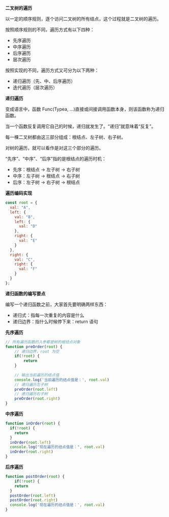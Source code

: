 **二叉树的遍历**

以一定的顺序规则，逐个访问二叉树的所有结点，这个过程就是二叉树的遍历。

按照顺序规则的不同，遍历方式有以下四种：

- 先序遍历
- 中序遍历
- 后序遍历
- 层次遍历

按照实现的不同，遍历方式又可分为以下两种：

- 递归遍历（先、中、后序遍历）
- 迭代遍历（层次遍历）



**递归遍历**

变成语言中，函数 Func(Typea, ...)直接或间接调用函数本身，则该函数称为递归函数。

当一个函数反复调用它自己的时候，递归就发生了。“递归”就意味着“反复”。

每一棵二叉树都由这三部分组成：根结点、左子树、右子树。

对树的遍历，就可以看作是对这三个部分的遍历。

“先序”、“中序”、“后序”指的是根结点的遍历时机：

- 先序：根结点 -> 左子树 -> 右子树
- 中序：左子树 -> 根结点 -> 右子树
- 后序：左子树 -> 右子树 -> 根结点



**遍历编码实现**

```javascript
const root = {
  val: "A",
  left: {
    val: "B",
    left: {
      val: "D"
    },
    right: {
      val: "E"
    }
  },
  right: {
    val: "C",
    right: {
      val: "F"
    }
  }
};
```



**递归函数的编写要点**

编写一个递归函数之前，大家首先要明确两样东西：

- 递归式：指每一次重复的内容是什么
- 递归边界：指什么时候停下来：return 语句



**先序遍历**

```javascript
// 所有遍历函数的入参都是树的根结点对象
function preOrder(root) {
    // 递归边界，root 为空
    if(!root) {
        return 
    }
     
    // 输出当前遍历的结点值
    console.log('当前遍历的结点值是：', root.val)  
    // 递归遍历左子树 
    preOrder(root.left)  
    // 递归遍历右子树  
    preOrder(root.right)
}
```



**中序遍历**

```javascript
function inOrder(root) {
  if(!root) {
    return
  }
  inOrder(root.left)
  console.log("现在遍历的结点值是：", root.val)
  inOrder(root.right)
}
```



**后序遍历**

```javascript
function postOrder(root) {
	if(!root) {
    return
  }
  postOrder(root.left)
  postOrder(root.right)
  console.log('现在遍历的结点值是：', root.val)
}
```

